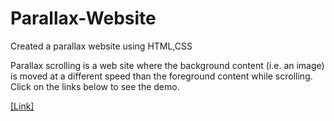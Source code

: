 # Parallax-Website
Created a parallax website using HTML,CSS

Parallax scrolling is a web site where the background content (i.e. an image) is moved at a different speed than the foreground content while scrolling. Click on the links below to see the demo.

[[Link]](https://cm-parallax.netlify.app/)
